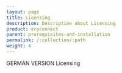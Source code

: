 ```yaml
---
layout: page
title: Licensing
description: Description about Licensing
product: erpconnect
parent: prerequisites-and-installation
permalink: /:collection/:path
weight: 4
---
```


GERMAN VERSION
Licensing